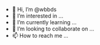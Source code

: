 - 👋 Hi, I’m @wbbds
- 👀 I’m interested in ...
- 🌱 I’m currently learning ...
- 💞️ I’m looking to collaborate on ...
- 📫 How to reach me ...

<!---
wbbds/wbbds is a ✨ special ✨ repository because its `README.md` (this file) appears on your GitHub profile.
You can click the Preview link to take a look at your changes.
--->
